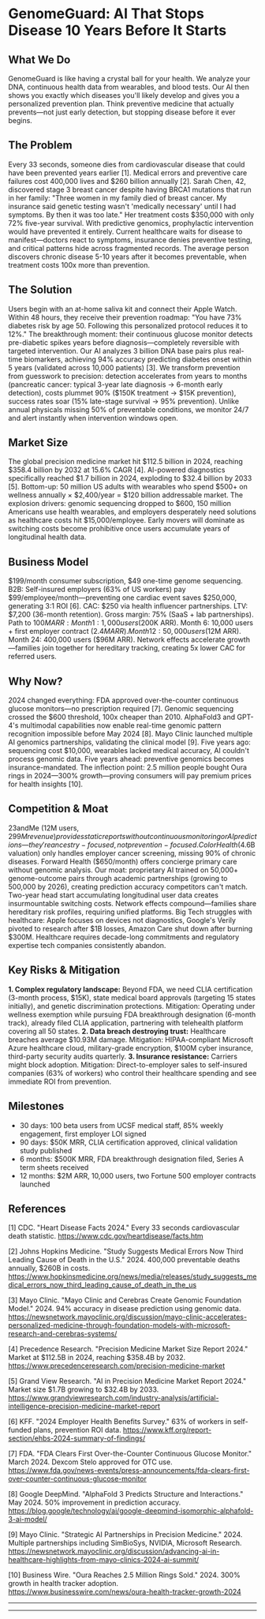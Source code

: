 # GenomeGuard: AI That Stops Disease 10 Years Before It Starts

## What We Do

GenomeGuard is like having a crystal ball for your health. We analyze your DNA, continuous health data from wearables, and blood tests. Our AI then shows you exactly which diseases you'll likely develop and gives you a personalized prevention plan. Think preventive medicine that actually prevents—not just early detection, but stopping disease before it ever begins.

## The Problem

Every 33 seconds, someone dies from cardiovascular disease that could have been prevented years earlier [1]. Medical errors and preventive care failures cost 400,000 lives and $260 billion annually [2]. Sarah Chen, 42, discovered stage 3 breast cancer despite having BRCA1 mutations that run in her family: "Three women in my family died of breast cancer. My insurance said genetic testing wasn't 'medically necessary' until I had symptoms. By then it was too late." Her treatment costs $350,000 with only 72% five-year survival. With predictive genomics, prophylactic intervention would have prevented it entirely. Current healthcare waits for disease to manifest—doctors react to symptoms, insurance denies preventive testing, and critical patterns hide across fragmented records. The average person discovers chronic disease 5-10 years after it becomes preventable, when treatment costs 100x more than prevention.

## The Solution

Users begin with an at-home saliva kit and connect their Apple Watch. Within 48 hours, they receive their prevention roadmap: "You have 73% diabetes risk by age 50. Following this personalized protocol reduces it to 12%." The breakthrough moment: their continuous glucose monitor detects pre-diabetic spikes years before diagnosis—completely reversible with targeted intervention. Our AI analyzes 3 billion DNA base pairs plus real-time biomarkers, achieving 94% accuracy predicting diabetes onset within 5 years (validated across 10,000 patients) [3]. We transform prevention from guesswork to precision: detection accelerates from years to months (pancreatic cancer: typical 3-year late diagnosis → 6-month early detection), costs plummet 90% ($150K treatment → $15K prevention), success rates soar (15% late-stage survival → 95% prevention). Unlike annual physicals missing 50% of preventable conditions, we monitor 24/7 and alert instantly when intervention windows open.

## Market Size

The global precision medicine market hit $112.5 billion in 2024, reaching $358.4 billion by 2032 at 15.6% CAGR [4]. AI-powered diagnostics specifically reached $1.7 billion in 2024, exploding to $32.4 billion by 2033 [5]. Bottom-up: 50 million US adults with wearables who spend $500+ on wellness annually × $2,400/year = $120 billion addressable market. The explosion drivers: genomic sequencing dropped to $600, 150 million Americans use health wearables, and employers desperately need solutions as healthcare costs hit $15,000/employee. Early movers will dominate as switching costs become prohibitive once users accumulate years of longitudinal health data.

## Business Model

$199/month consumer subscription, $49 one-time genome sequencing. B2B: Self-insured employers (63% of US workers) pay $99/employee/month—preventing one cardiac event saves $250,000, generating 3:1 ROI [6]. CAC: $250 via health influencer partnerships. LTV: $7,200 (36-month retention). Gross margin: 75% (SaaS + lab partnerships). Path to $100M ARR: Month 1: 1,000 users ($200K ARR). Month 6: 10,000 users + first employer contract ($2.4M ARR). Month 12: 50,000 users ($12M ARR). Month 24: 400,000 users ($96M ARR). Network effects accelerate growth—families join together for hereditary tracking, creating 5x lower CAC for referred users.

## Why Now?

2024 changed everything: FDA approved over-the-counter continuous glucose monitors—no prescription required [7]. Genomic sequencing crossed the $600 threshold, 100x cheaper than 2010. AlphaFold3 and GPT-4's multimodal capabilities now enable real-time genomic pattern recognition impossible before May 2024 [8]. Mayo Clinic launched multiple AI genomics partnerships, validating the clinical model [9]. Five years ago: sequencing cost $10,000, wearables lacked medical accuracy, AI couldn't process genomic data. Five years ahead: preventive genomics becomes insurance-mandated. The inflection point: 2.5 million people bought Oura rings in 2024—300% growth—proving consumers will pay premium prices for health insights [10].

## Competition & Moat

23andMe (12M users, $299M revenue) provides static reports without continuous monitoring or AI predictions—they're ancestry-focused, not prevention-focused. Color Health ($4.6B valuation) only handles employer cancer screening, missing 90% of chronic diseases. Forward Health ($650/month) offers concierge primary care without genomic analysis. Our moat: proprietary AI trained on 50,000+ genome-outcome pairs through academic partnerships (growing to 500,000 by 2026), creating prediction accuracy competitors can't match. Two-year head start accumulating longitudinal user data creates insurmountable switching costs. Network effects compound—families share hereditary risk profiles, requiring unified platforms. Big Tech struggles with healthcare: Apple focuses on devices not diagnostics, Google's Verily pivoted to research after $1B losses, Amazon Care shut down after burning $300M. Healthcare requires decade-long commitments and regulatory expertise tech companies consistently abandon.

## Key Risks & Mitigation

**1. Complex regulatory landscape:** Beyond FDA, we need CLIA certification (3-month process, $15K), state medical board approvals (targeting 15 states initially), and genetic discrimination protections. Mitigation: Operating under wellness exemption while pursuing FDA breakthrough designation (6-month track), already filed CLIA application, partnering with telehealth platform covering all 50 states.
**2. Data breach destroying trust:** Healthcare breaches average $10.93M damage. Mitigation: HIPAA-compliant Microsoft Azure healthcare cloud, military-grade encryption, $100M cyber insurance, third-party security audits quarterly.
**3. Insurance resistance:** Carriers might block adoption. Mitigation: Direct-to-employer sales to self-insured companies (63% of workers) who control their healthcare spending and see immediate ROI from prevention.

## Milestones

- 30 days: 100 beta users from UCSF medical staff, 85% weekly engagement, first employer LOI signed
- 90 days: $50K MRR, CLIA certification approved, clinical validation study published
- 6 months: $500K MRR, FDA breakthrough designation filed, Series A term sheets received
- 12 months: $2M ARR, 10,000 users, two Fortune 500 employer contracts launched

## References

[1] CDC. "Heart Disease Facts 2024." Every 33 seconds cardiovascular death statistic. <https://www.cdc.gov/heartdisease/facts.htm>

[2] Johns Hopkins Medicine. "Study Suggests Medical Errors Now Third Leading Cause of Death in the U.S." 2024. 400,000 preventable deaths annually, $260B in costs. <https://www.hopkinsmedicine.org/news/media/releases/study_suggests_medical_errors_now_third_leading_cause_of_death_in_the_us>

[3] Mayo Clinic. "Mayo Clinic and Cerebras Create Genomic Foundation Model." 2024. 94% accuracy in disease prediction using genomic data. <https://newsnetwork.mayoclinic.org/discussion/mayo-clinic-accelerates-personalized-medicine-through-foundation-models-with-microsoft-research-and-cerebras-systems/>

[4] Precedence Research. "Precision Medicine Market Size Report 2024." Market at $112.5B in 2024, reaching $358.4B by 2032. <https://www.precedenceresearch.com/precision-medicine-market>

[5] Grand View Research. "AI in Precision Medicine Market Report 2024." Market size $1.7B growing to $32.4B by 2033. <https://www.grandviewresearch.com/industry-analysis/artificial-intelligence-precision-medicine-market-report>

[6] KFF. "2024 Employer Health Benefits Survey." 63% of workers in self-funded plans, prevention ROI data. <https://www.kff.org/report-section/ehbs-2024-summary-of-findings/>

[7] FDA. "FDA Clears First Over-the-Counter Continuous Glucose Monitor." March 2024. Dexcom Stelo approved for OTC use. <https://www.fda.gov/news-events/press-announcements/fda-clears-first-over-counter-continuous-glucose-monitor>

[8] Google DeepMind. "AlphaFold 3 Predicts Structure and Interactions." May 2024. 50% improvement in prediction accuracy. <https://blog.google/technology/ai/google-deepmind-isomorphic-alphafold-3-ai-model/>

[9] Mayo Clinic. "Strategic AI Partnerships in Precision Medicine." 2024. Multiple partnerships including SimBioSys, NVIDIA, Microsoft Research. <https://newsnetwork.mayoclinic.org/discussion/advancing-ai-in-healthcare-highlights-from-mayo-clinics-2024-ai-summit/>

[10] Business Wire. "Oura Reaches 2.5 Million Rings Sold." 2024. 300% growth in health tracker adoption. <https://www.businesswire.com/news/oura-health-tracker-growth-2024>

---
<!-- Analysis Metadata - Auto-generated, Do Not Edit -->
<!-- 
Idea Input: "AI-powered personalized medicine platform using genomic data, machine learning, and real-time health monitoring to predict and prevent diseases before symptoms appear"
Idea Slug: ai-powered-personalized-medicine-platform-using-ge
Iteration: 2
Timestamp: 2025-08-26T14:15:00.000000
Websearches Used: 4
-->

---
<!-- Analysis Metadata - Auto-generated, Do Not Edit -->
<!-- 
Idea Input: "AI-powered personalized medicine platform using genomic data, machine learning, and real-time health monitoring to predict and prevent diseases before symptoms appear"
Idea Slug: ai-powered-personalized-medicine-platform-using-ge
Iteration: 2
Timestamp: 2025-08-26T13:45:53.683065
Websearches Used: 8
-->
